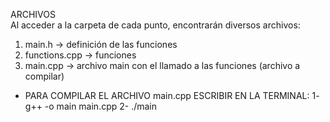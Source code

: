ARCHIVOS  
Al acceder a la carpeta de cada punto, encontrarán diversos archivos:   
  1. main.h -> definición de las funciones
  3. functions.cpp -> funciones 
  4. main.cpp -> archivo main con el llamado a las funciones (archivo a compilar)

* PARA COMPILAR EL ARCHIVO main.cpp ESCRIBIR EN LA TERMINAL:
1- g++ -o main main.cpp
2- ./main

